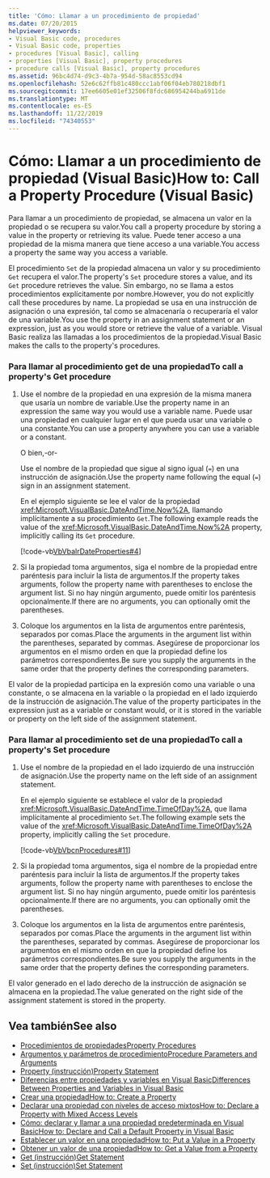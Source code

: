 ```yaml
---
title: 'Cómo: Llamar a un procedimiento de propiedad'
ms.date: 07/20/2015
helpviewer_keywords:
- Visual Basic code, procedures
- Visual Basic code, properties
- procedures [Visual Basic], calling
- properties [Visual Basic], property procedures
- procedure calls [Visual Basic], property procedures
ms.assetid: 96bc4d74-d9c3-4b7a-954d-58ac8553cd94
ms.openlocfilehash: 52e6c62ffb81c480ccc1abf06f04eb780218dbf1
ms.sourcegitcommit: 17ee6605e01ef32506f8fdc686954244ba6911de
ms.translationtype: MT
ms.contentlocale: es-ES
ms.lasthandoff: 11/22/2019
ms.locfileid: "74340553"
---
```

# <a name="how-to-call-a-property-procedure-visual-basic"></a><span data-ttu-id="b0f77-102">Cómo: Llamar a un procedimiento de propiedad (Visual Basic)</span><span class="sxs-lookup"><span data-stu-id="b0f77-102">How to: Call a Property Procedure (Visual Basic)</span></span>
<span data-ttu-id="b0f77-103">Para llamar a un procedimiento de propiedad, se almacena un valor en la propiedad o se recupera su valor.</span><span class="sxs-lookup"><span data-stu-id="b0f77-103">You call a property procedure by storing a value in the property or retrieving its value.</span></span> <span data-ttu-id="b0f77-104">Puede tener acceso a una propiedad de la misma manera que tiene acceso a una variable.</span><span class="sxs-lookup"><span data-stu-id="b0f77-104">You access a property the same way you access a variable.</span></span>  
  
 <span data-ttu-id="b0f77-105">El procedimiento `Set` de la propiedad almacena un valor y su procedimiento `Get` recupera el valor.</span><span class="sxs-lookup"><span data-stu-id="b0f77-105">The property's `Set` procedure stores a value, and its `Get` procedure retrieves the value.</span></span> <span data-ttu-id="b0f77-106">Sin embargo, no se llama a estos procedimientos explícitamente por nombre.</span><span class="sxs-lookup"><span data-stu-id="b0f77-106">However, you do not explicitly call these procedures by name.</span></span> <span data-ttu-id="b0f77-107">La propiedad se usa en una instrucción de asignación o una expresión, tal como se almacenaría o recuperaría el valor de una variable.</span><span class="sxs-lookup"><span data-stu-id="b0f77-107">You use the property in an assignment statement or an expression, just as you would store or retrieve the value of a variable.</span></span> <span data-ttu-id="b0f77-108">Visual Basic realiza las llamadas a los procedimientos de la propiedad.</span><span class="sxs-lookup"><span data-stu-id="b0f77-108">Visual Basic makes the calls to the property's procedures.</span></span>  
  
### <a name="to-call-a-propertys-get-procedure"></a><span data-ttu-id="b0f77-109">Para llamar al procedimiento get de una propiedad</span><span class="sxs-lookup"><span data-stu-id="b0f77-109">To call a property's Get procedure</span></span>  
  
1. <span data-ttu-id="b0f77-110">Use el nombre de la propiedad en una expresión de la misma manera que usaría un nombre de variable.</span><span class="sxs-lookup"><span data-stu-id="b0f77-110">Use the property name in an expression the same way you would use a variable name.</span></span> <span data-ttu-id="b0f77-111">Puede usar una propiedad en cualquier lugar en el que pueda usar una variable o una constante.</span><span class="sxs-lookup"><span data-stu-id="b0f77-111">You can use a property anywhere you can use a variable or a constant.</span></span>  
  
     <span data-ttu-id="b0f77-112">O bien,</span><span class="sxs-lookup"><span data-stu-id="b0f77-112">-or-</span></span>  
  
     <span data-ttu-id="b0f77-113">Use el nombre de la propiedad que sigue al signo igual (`=`) en una instrucción de asignación.</span><span class="sxs-lookup"><span data-stu-id="b0f77-113">Use the property name following the equal (`=`) sign in an assignment statement.</span></span>  
  
     <span data-ttu-id="b0f77-114">En el ejemplo siguiente se lee el valor de la propiedad <xref:Microsoft.VisualBasic.DateAndTime.Now%2A>, llamando implícitamente a su procedimiento `Get`.</span><span class="sxs-lookup"><span data-stu-id="b0f77-114">The following example reads the value of the <xref:Microsoft.VisualBasic.DateAndTime.Now%2A> property, implicitly calling its `Get` procedure.</span></span>  
  
     [!code-vb[VbVbalrDateProperties#4](~/samples/snippets/visualbasic/VS_Snippets_VBCSharp/VbVbalrDateProperties/VB/Module1.vb#4)]  
  
2. <span data-ttu-id="b0f77-115">Si la propiedad toma argumentos, siga el nombre de la propiedad entre paréntesis para incluir la lista de argumentos.</span><span class="sxs-lookup"><span data-stu-id="b0f77-115">If the property takes arguments, follow the property name with parentheses to enclose the argument list.</span></span> <span data-ttu-id="b0f77-116">Si no hay ningún argumento, puede omitir los paréntesis opcionalmente.</span><span class="sxs-lookup"><span data-stu-id="b0f77-116">If there are no arguments, you can optionally omit the parentheses.</span></span>  
  
3. <span data-ttu-id="b0f77-117">Coloque los argumentos en la lista de argumentos entre paréntesis, separados por comas.</span><span class="sxs-lookup"><span data-stu-id="b0f77-117">Place the arguments in the argument list within the parentheses, separated by commas.</span></span> <span data-ttu-id="b0f77-118">Asegúrese de proporcionar los argumentos en el mismo orden en que la propiedad define los parámetros correspondientes.</span><span class="sxs-lookup"><span data-stu-id="b0f77-118">Be sure you supply the arguments in the same order that the property defines the corresponding parameters.</span></span>  
  
 <span data-ttu-id="b0f77-119">El valor de la propiedad participa en la expresión como una variable o una constante, o se almacena en la variable o la propiedad en el lado izquierdo de la instrucción de asignación.</span><span class="sxs-lookup"><span data-stu-id="b0f77-119">The value of the property participates in the expression just as a variable or constant would, or it is stored in the variable or property on the left side of the assignment statement.</span></span>  
  
### <a name="to-call-a-propertys-set-procedure"></a><span data-ttu-id="b0f77-120">Para llamar al procedimiento set de una propiedad</span><span class="sxs-lookup"><span data-stu-id="b0f77-120">To call a property's Set procedure</span></span>  
  
1. <span data-ttu-id="b0f77-121">Use el nombre de la propiedad en el lado izquierdo de una instrucción de asignación.</span><span class="sxs-lookup"><span data-stu-id="b0f77-121">Use the property name on the left side of an assignment statement.</span></span>  
  
     <span data-ttu-id="b0f77-122">En el ejemplo siguiente se establece el valor de la propiedad <xref:Microsoft.VisualBasic.DateAndTime.TimeOfDay%2A>, que llama implícitamente al procedimiento `Set`.</span><span class="sxs-lookup"><span data-stu-id="b0f77-122">The following example sets the value of the <xref:Microsoft.VisualBasic.DateAndTime.TimeOfDay%2A> property, implicitly calling the `Set` procedure.</span></span>  
  
     [!code-vb[VbVbcnProcedures#11](~/samples/snippets/visualbasic/VS_Snippets_VBCSharp/VbVbcnProcedures/VB/Class1.vb#11)]  
  
2. <span data-ttu-id="b0f77-123">Si la propiedad toma argumentos, siga el nombre de la propiedad entre paréntesis para incluir la lista de argumentos.</span><span class="sxs-lookup"><span data-stu-id="b0f77-123">If the property takes arguments, follow the property name with parentheses to enclose the argument list.</span></span> <span data-ttu-id="b0f77-124">Si no hay ningún argumento, puede omitir los paréntesis opcionalmente.</span><span class="sxs-lookup"><span data-stu-id="b0f77-124">If there are no arguments, you can optionally omit the parentheses.</span></span>  
  
3. <span data-ttu-id="b0f77-125">Coloque los argumentos en la lista de argumentos entre paréntesis, separados por comas.</span><span class="sxs-lookup"><span data-stu-id="b0f77-125">Place the arguments in the argument list within the parentheses, separated by commas.</span></span> <span data-ttu-id="b0f77-126">Asegúrese de proporcionar los argumentos en el mismo orden en que la propiedad define los parámetros correspondientes.</span><span class="sxs-lookup"><span data-stu-id="b0f77-126">Be sure you supply the arguments in the same order that the property defines the corresponding parameters.</span></span>  
  
 <span data-ttu-id="b0f77-127">El valor generado en el lado derecho de la instrucción de asignación se almacena en la propiedad.</span><span class="sxs-lookup"><span data-stu-id="b0f77-127">The value generated on the right side of the assignment statement is stored in the property.</span></span>  
  
## <a name="see-also"></a><span data-ttu-id="b0f77-128">Vea también</span><span class="sxs-lookup"><span data-stu-id="b0f77-128">See also</span></span>

- [<span data-ttu-id="b0f77-129">Procedimientos de propiedades</span><span class="sxs-lookup"><span data-stu-id="b0f77-129">Property Procedures</span></span>](./property-procedures.md)
- [<span data-ttu-id="b0f77-130">Argumentos y parámetros de procedimiento</span><span class="sxs-lookup"><span data-stu-id="b0f77-130">Procedure Parameters and Arguments</span></span>](./procedure-parameters-and-arguments.md)
- [<span data-ttu-id="b0f77-131">Property (instrucción)</span><span class="sxs-lookup"><span data-stu-id="b0f77-131">Property Statement</span></span>](../../../../visual-basic/language-reference/statements/property-statement.md)
- [<span data-ttu-id="b0f77-132">Diferencias entre propiedades y variables en Visual Basic</span><span class="sxs-lookup"><span data-stu-id="b0f77-132">Differences Between Properties and Variables in Visual Basic</span></span>](./differences-between-properties-and-variables.md)
- [<span data-ttu-id="b0f77-133">Crear una propiedad</span><span class="sxs-lookup"><span data-stu-id="b0f77-133">How to: Create a Property</span></span>](./how-to-create-a-property.md)
- [<span data-ttu-id="b0f77-134">Declarar una propiedad con niveles de acceso mixtos</span><span class="sxs-lookup"><span data-stu-id="b0f77-134">How to: Declare a Property with Mixed Access Levels</span></span>](./how-to-declare-a-property-with-mixed-access-levels.md)
- [<span data-ttu-id="b0f77-135">Cómo: declarar y llamar a una propiedad predeterminada en Visual Basic</span><span class="sxs-lookup"><span data-stu-id="b0f77-135">How to: Declare and Call a Default Property in Visual Basic</span></span>](./how-to-declare-and-call-a-default-property.md)
- [<span data-ttu-id="b0f77-136">Establecer un valor en una propiedad</span><span class="sxs-lookup"><span data-stu-id="b0f77-136">How to: Put a Value in a Property</span></span>](./how-to-put-a-value-in-a-property.md)
- [<span data-ttu-id="b0f77-137">Obtener un valor de una propiedad</span><span class="sxs-lookup"><span data-stu-id="b0f77-137">How to: Get a Value from a Property</span></span>](./how-to-get-a-value-from-a-property.md)
- [<span data-ttu-id="b0f77-138">Get (instrucción)</span><span class="sxs-lookup"><span data-stu-id="b0f77-138">Get Statement</span></span>](../../../../visual-basic/language-reference/statements/get-statement.md)
- [<span data-ttu-id="b0f77-139">Set (instrucción)</span><span class="sxs-lookup"><span data-stu-id="b0f77-139">Set Statement</span></span>](../../../../visual-basic/language-reference/statements/set-statement.md)
